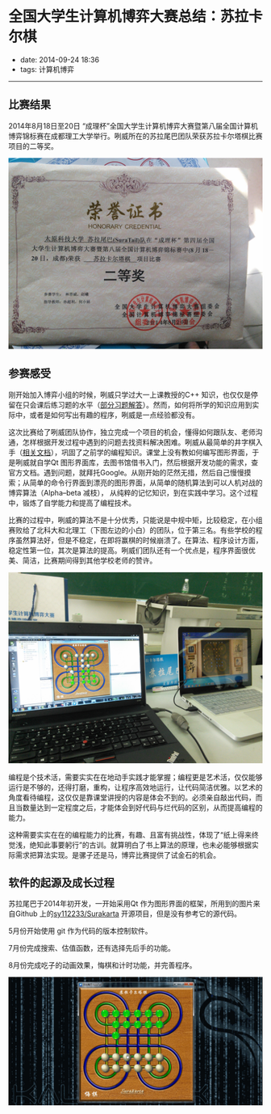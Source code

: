 # 全国大学生计算机博弈大赛总结：苏拉卡尔棋

- date: 2014-09-24 18:36
- tags: 计算机博弈

--------------------------------------------

## 比赛结果

2014年8月18日至20日 “成理杯”全国大学生计算机博弈大赛暨第八届全国计算机博弈锦标赛在成都理工大学举行。咧威所在的苏拉尾巴团队荣获苏拉卡尔塔棋比赛项目的二等奖。

![苏拉卡尔塔棋比赛项目的二等奖](/media/2014-09-24-about-surakarta-game/award.jpg)

## 参赛感受

刚开始加入博弈小组的时候，咧威只学过大一上课教授的C++ 知识，也仅仅是停留在只会课后练习题的水平（[部分习题解答](http://stupid-cpp-answers.rtfd.org/ "无脑流的C++题解")）。然而，如何将所学的知识应用到实际中，或者是如何写出有趣的程序，咧威是一点经验都没有。

这次比赛给了咧威团队协作，独立完成一个项目的机会，懂得如何跟队友、老师沟通，怎样根据开发过程中遇到的问题去找资料解决困难。咧威从最简单的井字棋入手（[相关文档](http://tictactoe-cpp.rtfd.org/ "井子棋 C++ 实现的教程")），巩固了之前学的编程知识。课堂上没有教如何编写图形界面，于是咧威就自学Qt 图形界面库，去图书馆借书入门，然后根据开发功能的需求，查官方文档。遇到问题，就拜托Google。从刚开始的茫然无措，然后自己慢慢摸索；从简单的命令行界面到漂亮的图形界面，从简单的随机算法到可以人机对战的博弈算法（Alpha–beta 减枝）， 从纯粹的记忆知识，到在实践中学习。这个过程中，锻炼了自学能力和提高了编程技术。

比赛的过程中，咧威的算法不是十分优秀，只能说是中规中矩，比较稳定，在小组赛败给了北科大和北理工（下图左边的小白）的团队，位于第三名。有些学校的程序虽然算法好，但是不稳定，在即将赢棋的时候崩溃了。在算法、程序设计方面，稳定性第一位，其次是算法的提高。咧威们团队还有一个优点是，程序界面很优美、简洁，比赛期间得到其他学校老师的赞许。

![苏拉卡尔塔棋比赛项目的二等奖](/media/2014-09-24-about-surakarta-game/1.jpg "咧威的小黑 VS 小白")

编程是个技术活，需要实实在在地动手实践才能掌握；编程更是艺术活，仅仅能够运行是不够的，还得打磨，重构，让程序高效地运行，让代码简洁优雅。以艺术的角度看待编程，这仅仅是靠课堂讲授的内容是体会不到的。必须亲自敲出代码，而且当数量达到一定程度之后，才能体会到好代码与烂代码的区别，从而提高编程的能力。

这种需要实实在在的编程能力的比赛，有趣、且富有挑战性，体现了“纸上得来终觉浅，绝知此事要躬行”的古训。就算明白了书上算法的原理，也未必能够根据实际需求把算法实现。是骡子还是马，博弈比赛提供了试金石的机会。

## 软件的起源及成长过程

苏拉尾巴于2014年初开发，一开始采用Qt 作为图形界面的框架，所用到的图片来自Github 上的[sy112233/Surakarta](https://github.com/sy112233/Surakarta) 开源项目，但是没有参考它的源代码。

5月份开始使用 git 作为代码的版本控制软件。

7月份完成搜索、估值函数，还有选择先后手的功能。

8月份完成吃子的动画效果，悔棋和计时功能，并完善程序。

![苏拉卡尔塔棋比赛项目的二等奖](/media/2014-09-24-about-surakarta-game/suratail-game.gif)